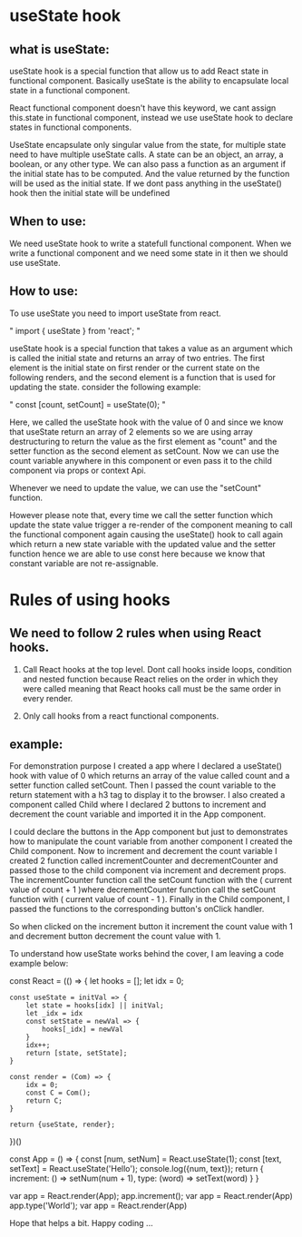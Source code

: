 # useState hook

## what is useState:

useState hook is a special function that allow us to add React state in functional component. Basically useState is the ability to encapsulate local state in a functional component.

React functional component doesn't have this keyword, we cant assign this.state in functional component, instead we use useState hook to declare states in functional components.

UseState encapsulate only singular value from the state, for multiple state need to have multiple useState calls. A state can be an object, an array, a boolean, or any other type. We can also pass a function as an argument if the initial state has to be computed. And the value returned by the function will be used as the initial state. If we dont pass anything in the useState() hook then the initial state will be undefined


## When to use:

We need useState hook to write a statefull functional component. When we write a functional component and we need some state in it then we should use useState.

## How to use:

To use useState you need to import useState from react.

" import { useState } from 'react'; "

useState hook is a special function that takes a value as an argument which is called the initial state and returns an array of two entries. The first element is the initial state on first render or the current state on the following renders, and the second element is a function that is used for updating the state. consider the following example:
  
  " const [count, setCount] = useState(0); "

Here, we called the useState hook with the value of 0 and since we know that useState return an array of 2 elements so we are using array destructuring to return the value as the first element as "count" and the setter function as the second element as setCount. Now we can use the count variable anywhere in this component or even pass it to the child component via props or context Api.

Whenever we need to update the value, we can use the "setCount" function.
  
However please note that, every time we call the setter function which update the state value trigger a re-render of the component meaning to call the functional component again causing the useState() hook to call again which return a new state variable with the updated value and the setter function hence we are able to use const here because we know that constant variable are not re-assignable.

# Rules of using hooks

## We need to follow 2 rules when using React hooks.

1. Call React hooks at the top level. Dont call hooks inside loops, condition and nested function because React relies on the order in which they were called meaning that React hooks call must be the same order in every render.
  
2. Only call hooks from a react functional components.

## example:

For demonstration purpose I created a app where I declared a useState() hook with value of 0 which returns an array of the value called count and a setter function called setCount. Then I passed the count variable to the return statement with a h3 tag to display it to the browser. I also created a component called Child where I declared 2 buttons to increment and decrement the count variable and imported it in the App component.

I could declare the buttons in the App component but just to demonstrates how to manipulate the count variable from another component I created the Child component. Now to increment and decrement the count variable I created 2 function called incrementCounter and decrementCounter and passed those to the child component via increment and decrement props. The incrementCounter function call the setCount function with the ( current value of count + 1 )where decrementCounter function call the setCount function with ( current value of count - 1 ). Finally in the Child component, I passed the functions to the corresponding button's onClick handler.

So when clicked on the increment button it increment the count value with 1 and decrement button decrement the count value with 1.

To understand how useState works behind the cover, I am leaving a code example below:


const React = (() => {
    let hooks = [];
    let idx = 0;
        
    const useState = initVal => {
        let state = hooks[idx] || initVal;
        let _idx = idx
        const setState = newVal => {
            hooks[_idx] = newVal
        }
        idx++;
        return [state, setState];
    }

    const render = (Com) => {
        idx = 0;
        const C = Com();
        return C;
    }

    return {useState, render};
})()

const App = () => {
    const [num, setNum] = React.useState(1);
    const [text, setText] = React.useState('Hello');
    console.log({num, text});
    return {
        increment: () => setNum(num + 1),
        type: (word) => setText(word)
    }
}

var app = React.render(App);
app.increment();
var app = React.render(App)
app.type('World');
var app = React.render(App)


Hope that helps a bit.
Happy coding ...

